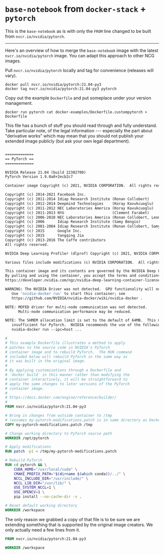 # `base-notebook` from `docker-stack` + `pytorch`

This is the `base-notebook` as is with only the `FROM` line changed to
be built from `nvcr.io/nvidia/pytorch`.

----

Here's an overview of how to merge the `base-notebook` image with the
latest `nvcr.io/nvidia/pytorch` image. You can adapt this approach to
other NCG images.

Pull `nvcr.io/nvidia/pytorch` locally and tag for convenience (releases
will vary).

```
docker pull nvcr.io/nvidia/pytorch:21.04-py3
docker tag nvcr.io/nvidia/pytorch:21.04-py3 pytorch
```

Copy out the example `Dockerfile` and put someplace under your version
management.

```
docker run pytorch cat docker-examples/Dockerfile.custompytorch > Dockerfile
```

This file has a bunch of stuff you should read through and fully
understand. Take particular note, of the legal information ---
especially the part about "derivative works" which may mean that you
should not publish your extended image publicly (but ask your own legal
department).

```Dockerfile

=============
== PyTorch ==
=============

NVIDIA Release 21.04 (build 22382700)
PyTorch Version 1.9.0a0+2ecb2c7

Container image Copyright (c) 2021, NVIDIA CORPORATION.  All rights reserved.

Copyright (c) 2014-2021 Facebook Inc.
Copyright (c) 2011-2014 Idiap Research Institute (Ronan Collobert)
Copyright (c) 2012-2014 Deepmind Technologies    (Koray Kavukcuoglu)
Copyright (c) 2011-2012 NEC Laboratories America (Koray Kavukcuoglu)
Copyright (c) 2011-2013 NYU                      (Clement Farabet)
Copyright (c) 2006-2010 NEC Laboratories America (Ronan Collobert, Leon Bottou, Iain Melvin, Jason Weston)
Copyright (c) 2006      Idiap Research Institute (Samy Bengio)
Copyright (c) 2001-2004 Idiap Research Institute (Ronan Collobert, Samy Bengio, Johnny Mariethoz)
Copyright (c) 2015      Google Inc.
Copyright (c) 2015      Yangqing Jia
Copyright (c) 2013-2016 The Caffe contributors
All rights reserved.

NVIDIA Deep Learning Profiler (dlprof) Copyright (c) 2021, NVIDIA CORPORATION.  All rights reserved.

Various files include modifications (c) NVIDIA CORPORATION.  All rights reserved.

This container image and its contents are governed by the NVIDIA Deep Learning Container License.
By pulling and using the container, you accept the terms and conditions of this license:
https://developer.nvidia.com/ngc/nvidia-deep-learning-container-license

WARNING: The NVIDIA Driver was not detected.  GPU functionality will not be available.
   Use 'nvidia-docker run' to start this container; see
   https://github.com/NVIDIA/nvidia-docker/wiki/nvidia-docker .

NOTE: MOFED driver for multi-node communication was not detected.
      Multi-node communication performance may be reduced.

NOTE: The SHMEM allocation limit is set to the default of 64MB.  This may be
   insufficient for PyTorch.  NVIDIA recommends the use of the following flags:
   nvidia-docker run --ipc=host ...

#
# This example Dockerfile illustrates a method to apply
# patches to the source code in NVIDIA's PyTorch
# container image and to rebuild PyTorch.  The RUN command
# included below will rebuild PyTorch in the same way as
# it was built in the original image.
#
# By applying customizations through a Dockerfile and
# `docker build` in this manner rather than modifying the
# container interactively, it will be straightforward to
# apply the same changes to later versions of the PyTorch
# container image.
#
# https://docs.docker.com/engine/reference/builder/
#
FROM nvcr.io/nvidia/pytorch:21.04-py3

# Bring in changes from outside container to /tmp
# (assumes my-pytorch-modifications.patch is in same directory as Dockerfile)
COPY my-pytorch-modifications.patch /tmp

# Change working directory to PyTorch source path
WORKDIR /opt/pytorch

# Apply modifications
RUN patch -p1 < /tmp/my-pytorch-modifications.patch

# Rebuild PyTorch
RUN cd pytorch && \
    CUDA_HOME="/usr/local/cuda" \
    CMAKE_PREFIX_PATH="$(dirname $(which conda))/../" \
    NCCL_INCLUDE_DIR="/usr/include/" \
    NCCL_LIB_DIR="/usr/lib/" \
    USE_SYSTEM_NCCL=1 \
    USE_OPENCV=1 \
    pip install --no-cache-dir -v .

# Reset default working directory
WORKDIR /workspace
```

The only reason we grabbed a copy of that file is to be sure we are
extending something that is supported by the original image creators. We
only actually need a few lines from it.

```Dockerfile
FROM nvcr.io/nvidia/pytorch:21.04-py3

WORKDIR /workspace
```

